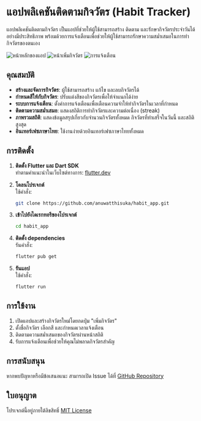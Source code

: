 # แอปพลิเคชันติดตามกิจวัตร (Habit Tracker)

แอปพลิเคชันติดตามกิจวัตร เป็นแอปที่ช่วยให้ผู้ใช้สามารถสร้าง ติดตาม และรักษากิจวัตรประจำวันได้อย่างมีประสิทธิภาพ พร้อมด้วยการแจ้งเตือนเพื่อช่วยให้ผู้ใช้สามารถรักษาความสม่ำเสมอในการทำกิจวัตรของตนเอง

![หน้าหลักของแอป](screenshots/home_screen.png)
![หน้าเพิ่มกิจวัตร](screenshots/add_habit.png)
![การแจ้งเตือน](screenshots/notification.png)

## คุณสมบัติ

- **สร้างและจัดการกิจวัตร**: ผู้ใช้สามารถสร้าง แก้ไข และลบกิจวัตรได้
- **กำหนดสีให้กับกิจวัตร**: ปรับแต่งสีของกิจวัตรเพื่อให้จำแนกได้ง่าย
- **ระบบการแจ้งเตือน**: ตั้งค่าการแจ้งเตือนเพื่อเตือนความจำให้ทำกิจวัตรในเวลาที่กำหนด
- **ติดตามความสม่ำเสมอ**: แสดงสถิติการทำกิจวัตรและความต่อเนื่อง (streak)
- **ภาพรวมสถิติ**: แสดงข้อมูลสรุปเกี่ยวกับจำนวนกิจวัตรทั้งหมด กิจวัตรที่ทำเสร็จในวันนี้ และสถิติสูงสุด
- **อินเทอร์เฟซภาษาไทย**: ใช้งานง่ายด้วยอินเทอร์เฟซภาษาไทยทั้งหมด

## การติดตั้ง

1. **ติดตั้ง Flutter และ Dart SDK**  
   ทำตามคำแนะนำในเว็บไซต์ทางการ: [flutter.dev](https://flutter.dev/docs/get-started/install)

2. **โคลนโปรเจกต์**  
   ใช้คำสั่ง:

   ```bash
   git clone https://github.com/anuwatthisuka/habit_app.git
   ```

3. **เข้าไปยังไดเรกทอรีของโปรเจกต์**  

   ```bash
   cd habit_app
   ```

4. **ติดตั้ง dependencies**  
   รันคำสั่ง:

   ```bash
   flutter pub get
   ```

5. **รันแอป**  
   ใช้คำสั่ง:

   ```bash
   flutter run
   ```

## การใช้งาน

1. เปิดแอปและสร้างกิจวัตรใหม่โดยกดปุ่ม "เพิ่มกิจวัตร"
2. ตั้งชื่อกิจวัตร เลือกสี และกำหนดเวลาแจ้งเตือน
3. ติดตามความสม่ำเสมอของกิจวัตรผ่านหน้าสถิติ
4. รับการแจ้งเตือนเพื่อช่วยให้คุณไม่พลาดกิจวัตรสำคัญ

## การสนับสนุน

หากพบปัญหาหรือมีข้อเสนอแนะ สามารถเปิด Issue ได้ที่ [GitHub Repository](https://github.com/anuwatthisuka/habit_app/issues)

## ใบอนุญาต

โปรเจกต์นี้อยู่ภายใต้ลิขสิทธิ์ [MIT License](LICENSE)
